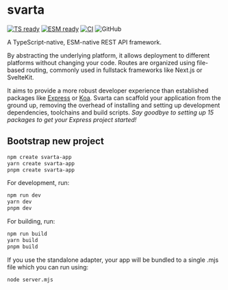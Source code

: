 # svarta

[![TS ready](https://img.shields.io/static/v1?label=&message=TS+ready&color=000000&logo=typescript)]()
[![ESM ready](https://img.shields.io/static/v1?label=&message=ESM+ready&color=%23000000&logo=javascript)]()
[![CI](https://github.com/marvin-j97/svarta/actions/workflows/ci.yml/badge.svg)](https://github.com/marvin-j97/svarta/actions/workflows/ci.yml)
![GitHub](https://img.shields.io/github/license/marvin-j97/svarta)

A TypeScript-native, ESM-native REST API framework.

By abstracting the underlying platform, it allows deployment to different platforms without changing your code. Routes are organized using file-based routing, commonly used in fullstack frameworks like Next.js or SvelteKit.

It aims to provide a more robust developer experience than established packages like [Express](https://expressjs.com/) or [Koa](https://koajs.com/).
Svarta can scaffold your application from the ground up, removing the overhead of installing and setting up development dependencies, toolchains and build scripts. *Say goodbye to setting up 15 packages to get your Express project started!*

## Bootstrap new project

```bash
npm create svarta-app
yarn create svarta-app
pnpm create svarta-app
```

For development, run:

```bash
npm run dev
yarn dev
pnpm dev
```

For building, run:

```bash
npm run build
yarn build
pnpm build
```

If you use the standalone adapter, your app will be bundled to a single .mjs file which you can run using:

```bash
node server.mjs
```
